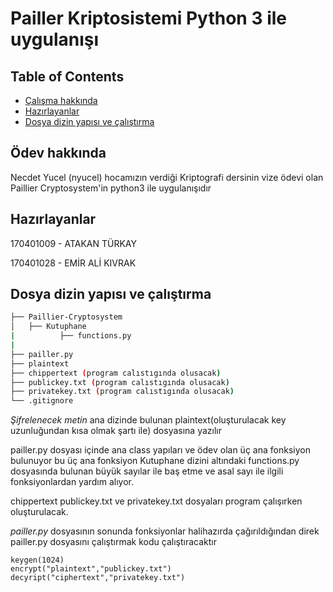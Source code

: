 # Pailler Kriptosistemi Python 3 ile uygulanışı

## Table of Contents

- [Çalışma hakkında](#about)
- [Hazırlayanlar](#getting_started)
- [Dosya dizin yapısı ve çalıştırma](#structure)



## Ödev hakkında <a name = "about"></a>

Necdet Yucel (nyucel) hocamızın verdiği Kriptografi dersinin vize ödevi olan Paillier Cryptosystem'in  python3 ile uygulanışıdır

## Hazırlayanlar <a name = "getting_started"></a>

170401009 - ATAKAN TÜRKAY

170401028 - EMİR ALİ KIVRAK


## Dosya dizin yapısı ve çalıştırma<a name = "structure"></a>

```bash
├── Paillier-Cryptosystem
│   ├── Kutuphane
|          ├── functions.py
|
├── pailler.py 
├── plaintext
├── chippertext (program calıstıgında olusacak)
├── publickey.txt (program calıstıgında olusacak)
├── privatekey.txt (program calıstıgında olusacak)
└── .gitignore
```

*Şifrelenecek metin* ana dizinde bulunan plaintext(oluşturulacak key uzunluğundan kısa olmak şartı ile) dosyasına yazılır

pailler.py dosyası içinde ana class yapıları ve ödev olan üç ana fonksiyon bulunuyor bu üç ana fonksiyon Kutuphane dizini altındaki functions.py dosyasında bulunan büyük sayılar ile baş etme ve asal sayı ile ilgili fonksiyonlardan yardım alıyor.

chippertext publickey.txt ve privatekey.txt dosyaları program çalışırken oluşturulacak.

*pailler.py* dosyasının sonunda fonksiyonlar halihazırda çağırıldığından direk pailler.py dosyasını çalıştırmak kodu çalıştıracaktır
````
keygen(1024) 
encrypt("plaintext","publickey.txt")
decyript("ciphertext","privatekey.txt")
